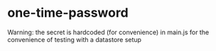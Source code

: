 # one-time-password
Warning: the secret is hardcoded (for convenience) in main.js for the convenience of testing with a datastore setup
